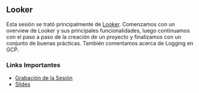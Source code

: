 ## Looker

Esta sesión se trató principalmente de [Looker](https://docs.looker.com/). Comenzamos con un overview de Looker y sus principales funcionalidades, luego continuamos con el paso a paso de la creación de un proyecto y finalizamos con un conjunto de buenas prácticas. También comentamos acerca de Logging en GCP.

### Links Importantes
- [Grabación de la Sesión](https://drive.google.com/file/d/1vt8kG1AZldVPCIxDglSGaX_MRqQA5wMw/view?usp=sharing)
- [Slides](https://drive.google.com/file/d/1QY376X24HbTw6M1SU9CxoFlV0TgM5iaF/view?usp=sharing)